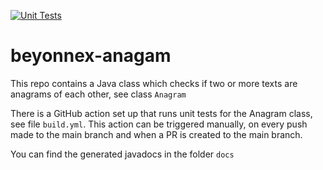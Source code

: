 


[![Unit Tests](https://github.com/gaur-ravisha/beyonnex-anagam/actions/workflows/build.yml/badge.svg)](https://github.com/gaur-ravisha/beyonnex-anagam/actions/workflows/build.yml/badge.svg)

# beyonnex-anagam

This repo contains a Java class which checks if two or more texts are anagrams of each other, see class `Anagram`

There is a GitHub action set up that runs unit tests for the Anagram class, see file `build.yml`.
This action can be triggered manually, on every push made to the main branch and when a PR is created to the main branch.

You can find the generated javadocs in the folder `docs`